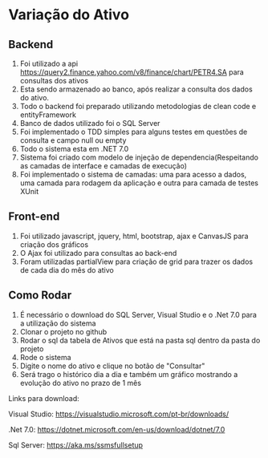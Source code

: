 # Variação do Ativo

## Backend
1. Foi utilizado a api https://query2.finance.yahoo.com/v8/finance/chart/PETR4.SA para consultas dos ativos
2. Esta sendo armazenado ao banco, após realizar a consulta dos dados do ativo.
3. Todo o backend foi preparado utilizando metodologias de clean code e entityFramework
4. Banco de dados utilizado foi o SQL Server
5. Foi implementado o TDD simples para alguns testes em questões de consulta e campo null ou empty
6. Todo o sistema esta em .NET 7.0
7. Sistema foi criado com modelo de injeção de dependencia(Respeitando as camadas de interface e camadas de execução)
8. Foi implementado o sistema de camadas: uma para acesso a dados, uma camada para rodagem da aplicação e outra para camada de testes XUnit

## Front-end
1. Foi utilizado javascript, jquery, html, bootstrap, ajax e CanvasJS para criação dos gráficos
2. O Ajax foi utilizado para consultas ao back-end
3. Foram utilizadas partialView para criação de grid para trazer os dados de cada dia do mês do ativo

## Como Rodar
1. É necessário o download do SQL Server, Visual Studio e o .Net 7.0 para a utilização do sistema
2. Clonar o projeto no github
3. Rodar o sql da tabela de Ativos que está na pasta sql dentro da pasta do projeto
4. Rode o sistema
5. Digite o nome do ativo e clique no botão de "Consultar"
6. Será trago o histórico dia a dia e também um gráfico mostrando a evolução do ativo no prazo de 1 mês

Links para download:

Visual Studio:
https://visualstudio.microsoft.com/pt-br/downloads/

.Net 7.0:
https://dotnet.microsoft.com/en-us/download/dotnet/7.0

Sql Server:
https://aka.ms/ssmsfullsetup
